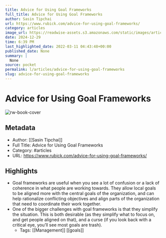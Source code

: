 ```yaml
---
title: Advice for Using Goal Frameworks
full_title: Advice for Using Goal Frameworks
author: Sasin Tipchai
url: https://www.rubick.com/advice-for-using-goal-frameworks/
category: articles
image_url: https://readwise-assets.s3.amazonaws.com/static/images/article1.be68295a7e40.png
date: 2024-12-29
time: 6:39 PM
last_highlighted_date: 2022-03-11 04:43:48+00:00
published_date: None
summary: |
  None
source: pocket
permalink: l/articles/advice-for-using-goal-frameworks
slug: advice-for-using-goal-frameworks
---
```

# Advice for Using Goal Frameworks

![rw-book-cover](https://readwise-assets.s3.amazonaws.com/static/images/article1.be68295a7e40.png)

## Metadata
- Author: [[Sasin Tipchai]]
- Full Title: Advice for Using Goal Frameworks
- Category: #articles
- URL: https://www.rubick.com/advice-for-using-goal-frameworks/

## Highlights
- Goal frameworks are useful when you see a lot of confusion or a lack of coherence in what people are working towards. They allow local goals to be aligned more with the central goals of the organization, and can help rationalize conflicting objectives and align parts of the organization that need to coordinate their work together.
- One of the bigger challenges with goal frameworks is that they simplify the situation. This is both desirable (as they simplify what to focus on, and get people aligned on that), and a curse (if you look back with a critical eye, you’ll see most goals are trash).
    - Tags: [[Management]] [[goals]] 


